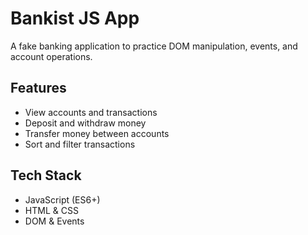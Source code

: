 # Bankist JS App

A fake banking application to practice DOM manipulation, events, and account operations.

## Features
- View accounts and transactions  
- Deposit and withdraw money  
- Transfer money between accounts  
- Sort and filter transactions  

## Tech Stack
- JavaScript (ES6+)  
- HTML & CSS  
- DOM & Events
